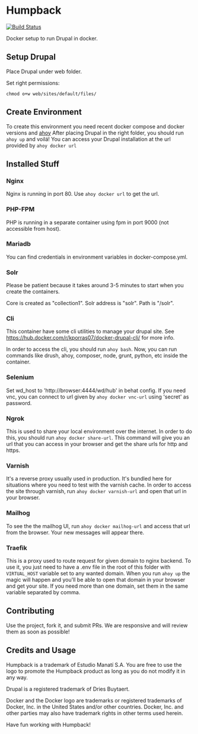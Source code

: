 # Humpback

[![Build Status](https://travis-ci.org/humpbackdev/humpback.svg?branch=master)](https://travis-ci.org/humpbackdev/humpback)

Docker setup to run Drupal in docker.

## Setup Drupal

Place Drupal under web folder.

Set right permissions:

```
chmod o+w web/sites/default/files/
```

## Create Environment

To create this environment you need recent docker compose and docker versions and [ahoy](https://github.com/ahoy-cli/ahoy)
After placing Drupal in the right folder, you should run `ahoy up` and voilá! You can access your Drupal installation at the url provided by `ahoy docker url`

## Installed Stuff

### Nginx

Nginx is running in port 80. Use `ahoy docker url` to get the url.

### PHP-FPM

PHP is running in a separate container using fpm in port 9000 (not accessible from host).

### Mariadb

You can find credentials in environment variables in docker-compose.yml.

### Solr

Please be patient because it takes around 3-5 minutes to start when you create the containers.

Core is created as "collection1". Solr address is "solr". Path is "/solr".

### Cli

This container have some cli utilities to manage your drupal site. See https://hub.docker.com/r/kporras07/docker-drupal-cli/ for more info.

In order to access the cli, you should run `ahoy bash`. Now, you can run commands like drush, ahoy, composer, node, grunt, python, etc inside the container.

### Selenium

Set wd_host to 'http://browser:4444/wd/hub' in behat config. If you need vnc, you can connect to url given by `ahoy docker vnc-url` using 'secret' as password.

### Ngrok

This is used to share your local environment over the internet. In order to do this, you should run `ahoy docker share-url`. This command will give you an url that you can access in your browser and get the share urls for http and https.

### Varnish

It's a reverse proxy usually used in production. It's bundled here for situations where you need to test with the varnish cache. In order to access the site through varnish, run `ahoy docker varnish-url` and open that url in your browser.

### Mailhog

To see the the mailhog UI, run `ahoy docker mailhog-url` and access that url from the browser. Your new messages will appear there.

### Traefik

This is a proxy used to route request for given domain to nginx backend. To use it, you just need to have a .env file in the root of this folder with `VIRTUAL_HOST` variable set to any wanted domain. When you run `ahoy up` the magic will happen and you'll be able to open that domain in your browser and get your site. If you need more than one domain, set them in the same variable separated by comma.

## Contributing

Use the project, fork it, and submit PRs. We are responsive and will review them as soon as possible!

## Credits and Usage

Humpback is a trademark of Estudio Manatí S.A. You are free to use the logo to promote the Humpback product as long as you do not modify it in any way.

Drupal is a registered trademark of Dries Buytaert.

Docker and the Docker logo are trademarks or registered trademarks of Docker, Inc. in the United States and/or other countries. Docker, Inc. and other parties may also have trademark rights in other terms used herein.


Have fun working with Humpback!
